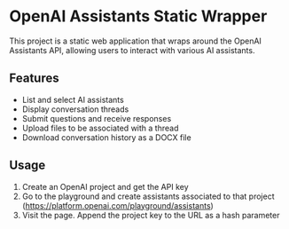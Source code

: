 # OpenAI Assistants Static Wrapper

This project is a static web application that wraps around the OpenAI Assistants API, allowing users to interact with various AI assistants.

## Features

- List and select AI assistants
- Display conversation threads
- Submit questions and receive responses
- Upload files to be associated with a thread
- Download conversation history as a DOCX file

## Usage

1. Create an OpenAI project and get the API key
2. Go to the playground and create assistants associated to that project (https://platform.openai.com/playground/assistants)
3. Visit the page. Append the project key to the URL as a hash parameter

